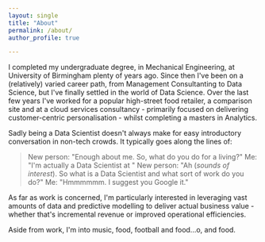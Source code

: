 ```yaml
---
layout: single
title: "About"
permalink: /about/
author_profile: true

---
```


I completed my undergraduate degree, in Mechanical Engineering, at University of Birmingham plenty of years ago. Since then I've been on a (relatively) varied career path, from Management Consultanting to Data Science, but I've finally settled in the world of Data Science. Over the last few years I've worked for a popular high-street food retailer, a comparison site and at a cloud services consultancy - primarily focused on delivering customer-centric personalisation - whilst completing a masters in Analytics.

Sadly being a Data Scientist doesn't always make for easy introductory conversation in non-tech crowds. It typically goes along the lines of:

> New person: "Enough about me. So, what do you do for a living?"
> Me: "I'm actually a Data Scientist at *<insert current company name here>*"
> New person: "Ah (*sounds of interest*). So what is a Data Scientist and what sort of work do you do?"
> Me: "Hmmmmmm. I suggest you Google it."

As far as work is concerned, I'm particularly interested in leveraging vast amounts of data and predictive modelling to deliver actual business value - whether that's incremental revenue or improved operational efficiencies.

Aside from work, I'm into music, food, football and food...o, and food.


